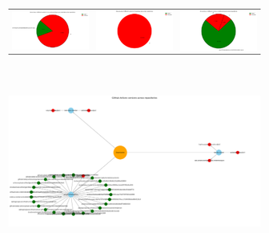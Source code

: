 <table>
  <td><img src="graphs/pie_charts/aws_actions_configure_aws_credentials_pie_chart.png" width="300"/></td>
  <td><img src="graphs/pie_charts/ruby_setup_ruby_pie_chart.png" width="300"/></td>
  <td><img src="graphs/pie_charts/actions_checkout_pie_chart.png" width="300"/></td>
</tr>
</table>

<br><br><br><br>![network_graph.png](graphs/network_graph.png)

